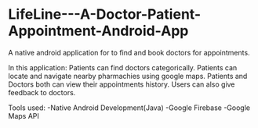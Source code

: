 # LifeLine---A-Doctor-Patient-Appointment-Android-App
A native android application for to find and book doctors for appointments.

In this application: 
Patients can find doctors categorically.
Patients can locate and navigate nearby pharmachies using google maps.
Patients and Doctors both can view their appointments history.
Users can also give feedback to doctors.

Tools used: 
-Native Android Development(Java)
-Google Firebase
-Google Maps API
